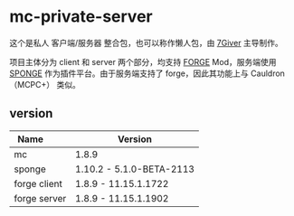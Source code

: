 # mc-private-server

这个是私人 客户端/服务器 整合包，也可以称作懒人包，由 [7Giver](https://github.com/7Giver) 主导制作。

项目主体分为 client 和 server 两个部分，均支持 [FORGE](http://files.minecraftforge.net/) Mod，服务端使用 [SPONGE](https://www.spongepowered.org/) 作为插件平台。由于服务端支持了 forge，因此其功能上与 Cauldron（MCPC+） 类似。

## version

Name            | Version
--------------- | ---------------
mc              | 1.8.9
sponge          | 1.10.2 - 5.1.0-BETA-2113
forge client    | 1.8.9 - 11.15.1.1722
forge server    | 1.8.9 - 11.15.1.1902
